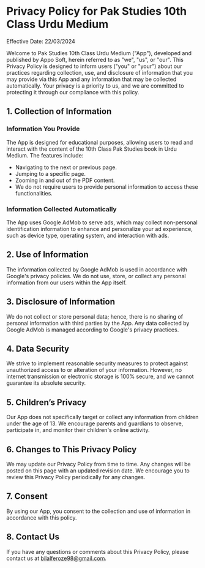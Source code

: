 # Privacy Policy for Pak Studies 10th Class Urdu Medium
Effective Date: 22/03/2024

Welcome to Pak Studies 10th Class Urdu Medium ("App"), developed and published by Appo Soft, herein referred to as "we", "us", or "our". This Privacy Policy is designed to inform users ("you" or "your") about our practices regarding collection, use, and disclosure of information that you may provide via this App and any information that may be collected automatically. Your privacy is a priority to us, and we are committed to protecting it through our compliance with this policy.

## 1. Collection of Information

### Information You Provide
The App is designed for educational purposes, allowing users to read and interact with the content of the 10th Class Pak Studies book in Urdu Medium. The features include:

- Navigating to the next or previous page.
- Jumping to a specific page.
- Zooming in and out of the PDF content.
- We do not require users to provide personal information to access these functionalities.

### Information Collected Automatically
The App uses Google AdMob to serve ads, which may collect non-personal identification information to enhance and personalize your ad experience, such as device type, operating system, and interaction with ads.

## 2. Use of Information
The information collected by Google AdMob is used in accordance with Google's privacy policies. We do not use, store, or collect any personal information from our users within the App itself.

## 3. Disclosure of Information
We do not collect or store personal data; hence, there is no sharing of personal information with third parties by the App. Any data collected by Google AdMob is managed according to Google's privacy practices.

## 4. Data Security
We strive to implement reasonable security measures to protect against unauthorized access to or alteration of your information. However, no internet transmission or electronic storage is 100% secure, and we cannot guarantee its absolute security.

## 5. Children’s Privacy
Our App does not specifically target or collect any information from children under the age of 13. We encourage parents and guardians to observe, participate in, and monitor their children's online activity.

## 6. Changes to This Privacy Policy
We may update our Privacy Policy from time to time. Any changes will be posted on this page with an updated revision date. We encourage you to review this Privacy Policy periodically for any changes.

## 7. Consent
By using our App, you consent to the collection and use of information in accordance with this policy.

## 8. Contact Us
If you have any questions or comments about this Privacy Policy, please contact us at bilalferoze98@gmail.com.
